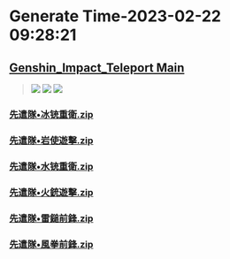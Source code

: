 # Generate Time-2023-02-22 09:28:21

## [Genshin_Impact_Teleport Main](https://github.com/Sam5440/Genshin_Impact_Teleport)

>![](https://komarev.com/ghpvc/?username=done439)
>![](https://komarev.com/ghpvc/?username=done438)
>![](https://komarev.com/ghpvc/?username=done437)

### [先遣隊•冰铳重衛.zip](https://raw.githubusercontent.com/Sam5440/Genshin_Impact_Teleport/download/ManualCollectPoint/Monster/FatuiSkirmisher/%E5%85%88%E9%81%A3%E9%9A%8A%E2%80%A2%E5%86%B0%E9%93%B3%E9%87%8D%E8%A1%9B.zip)

### [先遣隊•岩使遊擊.zip](https://raw.githubusercontent.com/Sam5440/Genshin_Impact_Teleport/download/ManualCollectPoint/Monster/FatuiSkirmisher/%E5%85%88%E9%81%A3%E9%9A%8A%E2%80%A2%E5%B2%A9%E4%BD%BF%E9%81%8A%E6%93%8A.zip)

### [先遣隊•水铳重衛.zip](https://raw.githubusercontent.com/Sam5440/Genshin_Impact_Teleport/download/ManualCollectPoint/Monster/FatuiSkirmisher/%E5%85%88%E9%81%A3%E9%9A%8A%E2%80%A2%E6%B0%B4%E9%93%B3%E9%87%8D%E8%A1%9B.zip)

### [先遣隊•火銃遊擊.zip](https://raw.githubusercontent.com/Sam5440/Genshin_Impact_Teleport/download/ManualCollectPoint/Monster/FatuiSkirmisher/%E5%85%88%E9%81%A3%E9%9A%8A%E2%80%A2%E7%81%AB%E9%8A%83%E9%81%8A%E6%93%8A.zip)

### [先遣隊•雷鎚前鋒.zip](https://raw.githubusercontent.com/Sam5440/Genshin_Impact_Teleport/download/ManualCollectPoint/Monster/FatuiSkirmisher/%E5%85%88%E9%81%A3%E9%9A%8A%E2%80%A2%E9%9B%B7%E9%8E%9A%E5%89%8D%E9%8B%92.zip)

### [先遣隊•風拳前鋒.zip](https://raw.githubusercontent.com/Sam5440/Genshin_Impact_Teleport/download/ManualCollectPoint/Monster/FatuiSkirmisher/%E5%85%88%E9%81%A3%E9%9A%8A%E2%80%A2%E9%A2%A8%E6%8B%B3%E5%89%8D%E9%8B%92.zip)

